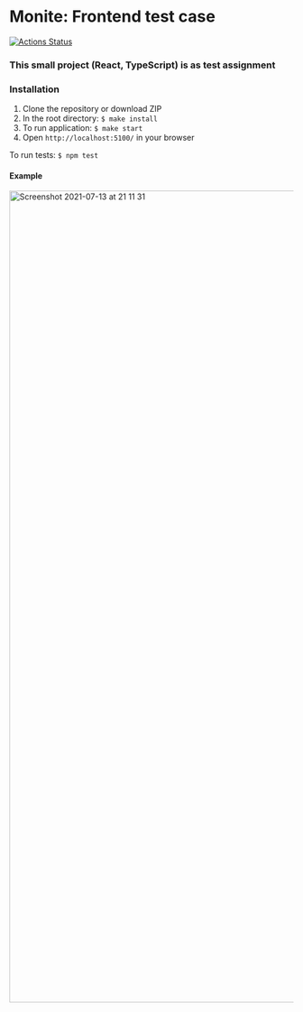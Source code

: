 # Monite: Frontend test case
[![Actions Status](https://github.com/danilaprokoshev/monite-test-assignment/workflows/CI/badge.svg)](https://github.com/danilaprokoshev/monite-test-assignment/actions)

### This small project (React, TypeScript) is as test assignment

### Installation

1. Clone the repository or download ZIP
2. In the root directory: ```$ make install```
3. To run application: ```$ make start```
4. Open ```http://localhost:5100/``` in your browser

To run tests: ```$ npm test```

#### Example
<img width="1440" alt="Screenshot 2021-07-13 at 21 11 31" src="https://user-images.githubusercontent.com/47382770/125503954-a325984d-f684-46dd-87e7-75ccb1b283ab.png">

